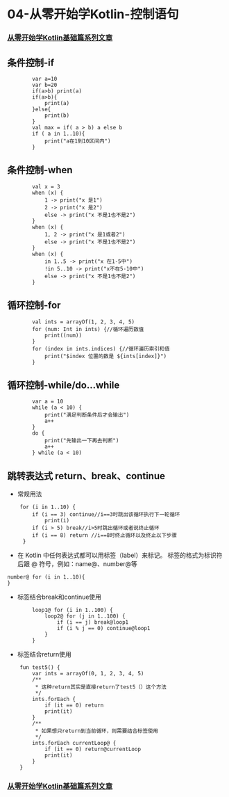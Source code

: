 # 04-从零开始学Kotlin-控制语句

### [从零开始学Kotlin基础篇系列文章](https://github.com/SiberiaDante/KotlinForAndroid)

## 条件控制-if
```
        var a=10
        var b=20
        if(a>b) print(a)
        if(a>b){
            print(a)
        }else{
            print(b)
        }
        val max = if( a > b) a else b
        if ( a in 1..10){
            print("a在1到10区间内")
        }
```
## 条件控制-when
```
        val x = 3
        when (x) {
            1 -> print("x 是1")
            2 -> print("x 是2")
            else -> print("x 不是1也不是2")
        }
        when (x) {
            1, 2 -> print("x 是1或者2")
            else -> print("x 不是1也不是2")
        }
        when (x) {
            in 1..5 -> print("x 在1-5中")
            !in 5..10 -> print("x不在5-10中")
            else -> print("x 不是1也不是2")
        }
```
## 循环控制-for
```
        val ints = arrayOf(1, 2, 3, 4, 5)
        for (num: Int in ints) {//循环遍历数值
            print((num))
        }
        for (index in ints.indices) {//循环遍历索引和值
            print("$index 位置的数是 ${ints[index]}")
        }
```
## 循环控制-while/do...while
```
        var a = 10
        while (a < 10) {
            print("满足判断条件后才会输出")
            a++
        }
        do {
            print("先输出一下再去判断")
            a++
        } while (a < 10)
```
## 跳转表达式 return、break、continue
* 常规用法
```
    for (i in 1..10) {
        if (i == 3) continue//i==3时跳出该循环执行下一轮循环
            print(i)
        if (i > 5) break//i>5时跳出循环或者说终止循环
        if (i == 8) return //i==8时终止循环以及终止以下步骤
     }
```
* 在 Kotlin 中任何表达式都可以用标签（label）来标记。 标签的格式为标识符后跟 @ 符号，例如：name@、number@等
```
number@ for (i in 1..10){
}
```
* 标签结合break和continue使用
```
        loop1@ for (i in 1..100) {
            loop2@ for (j in 1..100) {
                if (i == j) break@loop1
                if (i % j == 0) continue@loop1
            }
        }
```
* 标签结合return使用
```
    fun test5() {
        var ints = arrayOf(0, 1, 2, 3, 4, 5)
        /**
         * 这种return其实是直接return了test5（）这个方法
         */
        ints.forEach {
            if (it == 0) return
            print(it)
        }
        /**
         * 如果想只return到当前循环，则需要结合标签使用
         */
        ints.forEach currentLoop@ {
            if (it == 0) return@currentLoop
            print(it)
        }
    }
```
### [从零开始学Kotlin基础篇系列文章](https://github.com/SiberiaDante/KotlinForAndroid)